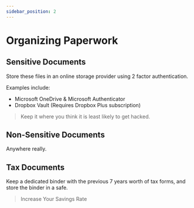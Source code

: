 ```yaml
---
sidebar_position: 2
---
```


# Organizing Paperwork

## Sensitive Documents

Store these files in an online storage provider using 2 factor authentication. 

Examples include:
- Microsoft OneDrive & Microsoft Authenticator
- Dropbox Vault (Requires Dropbox Plus subscription)

>Keep it where you think it is least likely to get hacked.

## Non-Sensitive Documents

Anywhere really.

## Tax Documents

Keep a dedicated binder with the previous 7 years worth of tax forms, and store the binder in a safe.

>Increase Your Savings Rate